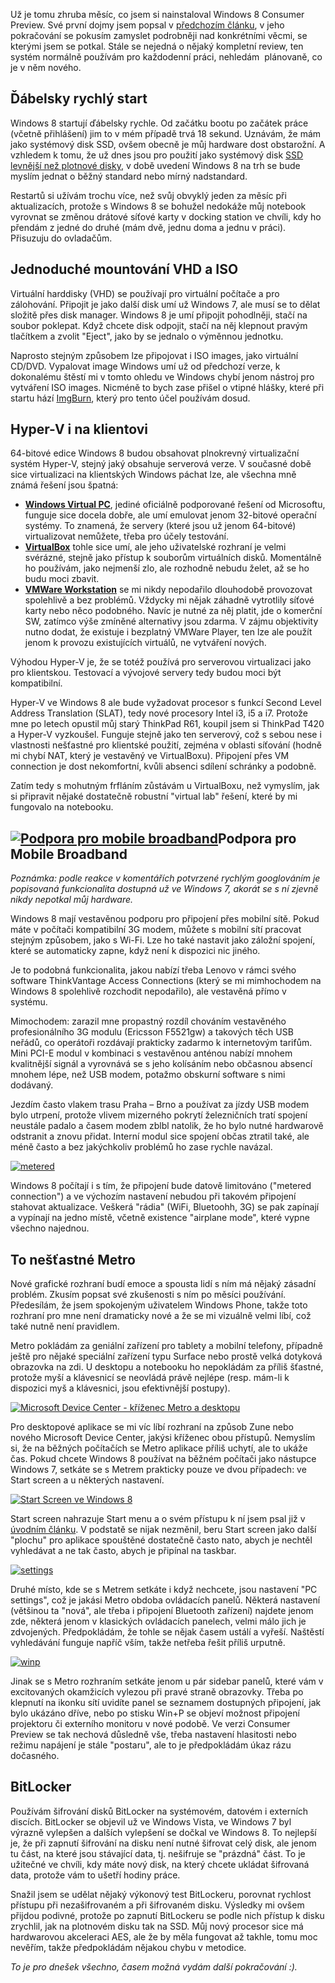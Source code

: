 <!-- dcterms:identifier = aspnetcz#378 -->
<!-- dcterms:title = Windows 8 po měsíci -->
<!-- dcterms:abstract = Už je tomu zhruba měsíc, co jsem si nainstaloval Windows 8 Consumer Preview. Své první dojmy jsem popsal v předchozím článku, v jeho pokračování se pokusím zamyslet podrobněji nad konkrétními věcmi, se kterými jsem se potkal. -->
<!-- np9:categoryId = 7 -->
<!-- x4w:category = Software -->
<!-- np9:authorId = 1 -->
<!-- np9:authorEmail = michal.valasek@altairis.cz -->
<!-- dcterms:creator = Michal Altair Valášek -->
<!-- dcterms:created = 2012-03-28T20:34:32.8+02:00 -->
<!-- dcterms:dateAccepted = 2012-03-28T20:30:00+02:00 -->
<!-- x4w:pictureWidth = 150 -->
<!-- x4w:pictureHeight = 150 -->
<!-- x4w:pictureUrl = /perex-pictures/20120328-windows-8-po-mesici.png -->

Už je tomu zhruba měsíc, co jsem si nainstaloval Windows 8 Consumer Preview. Své první dojmy jsem popsal v [předchozím článku](http://www.aspnet.cz/articles/371-windows-8-visual-studio-11-prvni-dojmy), v jeho pokračování se pokusím zamyslet podrobněji nad konkrétními věcmi, se kterými jsem se potkal. Stále se nejedná o nějaký kompletní review, ten systém normálně používám pro každodenní práci, nehledám  plánovaně, co je v něm nového.

## Ďábelsky rychlý start

Windows 8 startují ďábelsky rychle. Od začátku bootu po začátek práce (včetně přihlášení) jim to v mém případě trvá 18 sekund. Uznávám, že mám jako systémový disk SSD, ovšem obecně je můj hardware dost obstarožní. A vzhledem k tomu, že už dnes jsou pro použití jako systémový disk [SSD levnější než plotnové disky](http://diit.cz/clanek/ssd-je-levnejsi-nez-hdd), v době uvedení Windows 8 na trh se bude myslím jednat o běžný standard nebo mírný nadstandard.

Restartů si užívám trochu více, než svůj obvyklý jeden za měsíc při aktualizacích, protože s Windows 8 se bohužel nedokáže můj notebook vyrovnat se změnou drátové síťové karty v docking station ve chvíli, kdy ho přendám z jedné do druhé (mám dvě, jednu doma a jednu v práci). Přisuzuju do ovladačům.

## Jednoduché mountování VHD a ISO

Virtuální harddisky (VHD) se používají pro virtuální počítače a pro zálohování. Připojit je jako další disk umí už Windows 7, ale musí se to dělat složitě přes disk manager. Windows 8 je umí připojit pohodlněji, stačí na soubor poklepat. Když chcete disk odpojit, stačí na něj klepnout pravým tlačítkem a zvolit "Eject", jako by se jednalo o výměnnou jednotku.

Naprosto stejným způsobem lze připojovat i ISO images, jako virtuální CD/DVD. Vypalovat image Windows umí už od předchozí verze, k dokonalému štěstí mi v tomto ohledu ve Windows chybí jenom nástroj pro vytváření ISO images. Nicméně to bych zase přišel o vtipné hlášky, které při startu hází [ImgBurn](http://www.imgburn.com/), který pro tento účel používám dosud.

## Hyper-V i na klientovi

64-bitové edice Windows 8 budou obsahovat plnokrevný virtualizační systém Hyper-V, stejný jaký obsahuje serverová verze. V současné době sice virtualizaci na klientských Windows páchat lze, ale všechna mně známá řešení jsou špatná:

*   **[Windows Virtual PC](http://www.microsoft.com/windows/virtual-pc/default.aspx)**, jediné oficiálně podporované řešení od Microsoftu, funguje sice docela dobře, ale umí emulovat jenom 32-bitové operační systémy. To znamená, že servery (které jsou už jenom 64-bitové) virtualizovat nemůžete, třeba pro účely testování. 
*   [**VirtualBox**](https://www.virtualbox.org/) tohle sice umí, ale jeho uživatelské rozhraní je velmi svérázné, stejně jako přístup k souborům virtuálních disků. Momentálně ho používám, jako nejmenší zlo, ale rozhodně nebudu želet, až se ho budu moci zbavit. 
*   [**VMWare Workstation**](http://www.vmware.com/products/workstation/overview.html) se mi nikdy nepodařilo dlouhodobě provozovat spolehlivě a bez problémů. Vždycky mi nějak záhadně vytrotlily síťové karty nebo něco podobného. Navíc je nutné za něj platit, jde o komerční SW, zatímco výše zmíněné alternativy jsou zdarma. V zájmu objektivity nutno dodat, že existuje i bezplatný VMWare Player, ten lze ale použít jenom k provozu existujících virtuálů, ne vytváření nových.   

Výhodou Hyper-V je, že se totéž používá pro serverovou virtualizaci jako pro klientskou. Testovací a vývojové servery tedy budou moci být kompatibilní.

Hyper-V ve Windows 8 ale bude vyžadovat procesor s funkcí Second Level Address Translation (SLAT), tedy nové procesory Intel i3, i5 a i7. Protože mne po letech opustil můj starý ThinkPad R61, koupil jsem si ThinkPad T420 a Hyper-V vyzkoušel. Funguje stejně jako ten serverový, což s sebou nese i vlastnosti nešťastné pro klientské použití, zejména v oblasti síťování (hodně mi chybí NAT, který je vestavěný ve VirtualBoxu). Připojení přes VM connection je dost nekomfortní, kvůli absenci sdílení schránky a podobně. 

Zatím tedy s mohutným frfláním zůstávám u VirtualBoxu, než vymyslím, jak si připravit nějaké dostatečně robustní "virtual lab" řešení, které by mi fungovalo na notebooku.

## [![Podpora pro mobile broadband](https://www.cdn.altairis.cz/Blog/2012/20120328-broadband_thumb.png "Podpora pro mobile broadband")](https://www.cdn.altairis.cz/Blog/2012/20120328-broadband_2.png)Podpora pro Mobile Broadband

*Poznámka: podle reakce v komentářích potvrzené rychlým googlováním je popisovaná funkcionalita dostupná už ve Windows 7, akorát se s ní zjevně nikdy nepotkal můj hardware.*

Windows 8 mají vestavěnou podporu pro připojení přes mobilní sítě. Pokud máte v počítači kompatibilní 3G modem, můžete s mobilní sítí pracovat stejným způsobem, jako s Wi-Fi. Lze ho také nastavit jako záložní spojení, které se automaticky zapne, když není k dispozici nic jiného.

Je to podobná funkcionalita, jakou nabízí třeba Lenovo v rámci svého software ThinkVantage Access Connections (který se mi mimhochodem na Windows 8 spolehlivě rozchodit nepodařilo), ale vestavěná přímo v systému.

Mimochodem: zarazil mne propastný rozdíl chováním vestavěného profesionálního 3G modulu (Ericsson F5521gw) a takových těch USB neřádů, co operátoři rozdávají prakticky zadarmo k internetovým tarifům. Mini PCI-E modul v kombinaci s vestavěnou anténou nabízí mnohem kvalitnější signál a vyrovnává se s jeho kolísáním nebo občasnou absencí mnohem lépe, než USB modem, potažmo obskurní software s nimi dodávaný. 

Jezdím často vlakem trasu Praha – Brno a používat za jízdy USB modem bylo utrpení, protože vlivem mizerného pokrytí železničních tratí spojení neustále padalo a časem modem zblbl natolik, že ho bylo nutné hardwarově odstranit a znovu přidat. Interní modul sice spojení občas ztratil také, ale méně často a bez jakýchkoliv problémů ho zase rychle navázal.

[![metered](https://www.cdn.altairis.cz/Blog/2012/20120328-metered_thumb.png "metered")](https://www.cdn.altairis.cz/Blog/2012/20120328-metered_2.png)

Windows 8 počítají i s tím, že připojení bude datově limitováno ("metered connection") a ve výchozím nastavení nebudou při takovém připojení stahovat aktualizace. Veškerá "rádia" (WiFi, Bluetoohh, 3G) se pak zapínají a vypínají na jedno místě, včetně existence "airplane mode", které vypne všechno najednou.

## To nešťastné Metro

Nové grafické rozhraní budí emoce a spousta lidí s ním má nějaký zásadní problém. Zkusím popsat své zkušenosti s ním po měsíci používání. Předesílám, že jsem spokojeným uživatelem Windows Phone, takže toto rozhraní pro mne není dramaticky nové a že se mi vizuálně velmi líbí, což také nutně není pravidlem.

Metro pokládám za geniální zařízení pro tablety a mobilní telefony, případně ještě pro nějaké speciální zařízení typu Surface nebo prostě velká dotyková obrazovka na zdi. U desktopu a notebooku ho nepokládám za příliš šťastné, protože myší a klávesnicí se neovládá právě nejlépe (resp. mám-li k dispozici myš a klávesnici, jsou efektivnější postupy).

[![Microsoft Device Center - kříženec Metro a desktopu](https://www.cdn.altairis.cz/Blog/2012/20120328-device_center_thumb.png "Microsoft Device Center - kříženec Metro a desktopu")](https://www.cdn.altairis.cz/Blog/2012/20120328-device_center_2.png)

Pro desktopové aplikace se mi víc líbí rozhraní na způsob Zune nebo nového Microsoft Device Center, jakýsi kříženec obou přístupů. Nemyslím si, že na běžných počítačích se Metro aplikace příliš uchytí, ale to ukáže čas. Pokud chcete Windows 8 používat na běžném počítači jako nástupce Windows 7, setkáte se s Metrem prakticky pouze ve dvou případech: ve Start screen a u některých nastavení.

[![Start Screen ve Windows 8](https://www.cdn.altairis.cz/Blog/2012/20120328-start_thumb.png "Start Screen ve Windows 8")](https://www.cdn.altairis.cz/Blog/2012/20120328-start_2.png)

Start screen nahrazuje Start menu a o svém přístupu k ní jsem psal již v [úvodním článku](http://www.aspnet.cz/articles/371-windows-8-visual-studio-11-prvni-dojmy). V podstatě se nijak nezměnil, beru Start screen jako další "plochu" pro aplikace spouštěné dostatečně často nato, abych je nechtěl vyhledávat a ne tak často, abych je připínal na taskbar. 

[![settings](https://www.cdn.altairis.cz/Blog/2012/20120328-settings_thumb_1.png "settings")](https://www.cdn.altairis.cz/Blog/2012/20120328-settings_4.png)

Druhé místo, kde se s Metrem setkáte i když nechcete, jsou nastavení "PC settings", což je jakási Metro obdoba ovládacích panelů. Některá nastavení (většinou ta "nová", ale třeba i připojení Bluetooth zařízení) najdete jenom zde, některá jenom v klasických ovládacích panelech, velmi málo jich je zdvojených. Předpokládám, že tohle se nějak časem ustálí a vyřeší. Naštěstí vyhledávání funguje napříč vším, takže netřeba řešit příliš urputně.

[![winp](https://www.cdn.altairis.cz/Blog/2012/20120328-winp_thumb.png "winp")](https://www.cdn.altairis.cz/Blog/2012/20120328-winp_2.png)

Jinak se s Metro rozhraním setkáte jenom u pár sidebar panelů, které vám v excitovaných okamžicích vylezou při pravé straně obrazovky. Třeba po klepnutí na ikonku sítí uvidíte panel se seznamem dostupných připojení, jak bylo ukázáno dříve, nebo po stisku Win+P se objeví možnost připojení projektoru či externího monitoru v nové podobě. Ve verzi Consumer Preview se tak nechová důsledně vše, třeba nastavení hlasitosti nebo režimu napájení je stále "postaru", ale to je předpokládám úkaz rázu dočasného.

## BitLocker

Používám šifrování disků BitLocker na systémovém, datovém i externích discích. BitLocker se objevil už ve Windows Vista, ve Windows 7 byl výrazně vylepšen a dalších vylepšení se dočkal ve Windows 8. To nejlepší je, že při zapnutí šifrování na disku není nutné šifrovat celý disk, ale jenom tu část, na které jsou stávající data, tj. nešifruje se "prázdná" část. To je užitečné ve chvíli, kdy máte nový disk, na který chcete ukládat šifrovaná data, protože vám to ušetří hodiny práce.

Snažil jsem se udělat nějaký výkonový test BitLockeru, porovnat rychlost přístupu při nezašifrovaném a při šifrovaném disku. Výsledky mi ovšem přijdou podivné, protože po zapnutí BitLockeru se podle nich přístup k disku zrychlil, jak na plotnovém disku tak na SSD. Můj nový procesor sice má hardwarovou akceleraci AES, ale že by měla fungovat až takhle, tomu moc nevěřím, takže předpokládám nějakou chybu v metodice.

*To je pro dnešek všechno, časem možná vydám další pokračování :).*